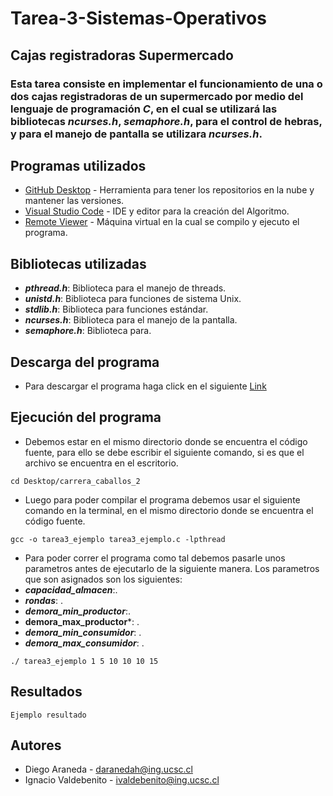 # Tarea-3-Sistemas-Operativos
## Cajas registradoras Supermercado
### Esta tarea consiste en implementar el funcionamiento de una o dos cajas registradoras de un supermercado por medio del lenguaje de programación ***C***, en el cual se utilizará las bibliotecas  ***ncurses.h***, ***semaphore.h***, para el control de hebras, y para el manejo de pantalla se utilizara ***ncurses.h***.

## Programas utilizados

* [GitHub Desktop](https://desktop.github.com/) - Herramienta para tener los repositorios en la nube y mantener las versiones.
* [Visual Studio Code](https://visualstudio.microsoft.com/es/) - IDE y editor para la creación del Algoritmo.
* [Remote Viewer]() - Máquina virtual en la cual se compilo y ejecuto el programa.

## Bibliotecas utilizadas

* ***pthread.h***: Biblioteca para el manejo de threads.
* ***unistd.h***: Biblioteca para funciones de sistema Unix.
* ***stdlib.h***: Biblioteca para funciones estándar.
* ***ncurses.h***: Biblioteca para el manejo de la pantalla.
* ***semaphore.h***: Biblioteca para.

## Descarga del programa 

* Para descargar el programa haga click en el siguiente [Link]()

## Ejecución del programa

* Debemos estar en el mismo directorio donde se encuentra el código fuente, para ello se debe escribir el siguiente comando, si es que el archivo se encuentra en el escritorio.
```
cd Desktop/carrera_caballos_2
```
* Luego para poder compilar el programa debemos usar el siguiente comando en la terminal, en el mismo directorio donde se encuentra el código fuente.
```
gcc -o tarea3_ejemplo tarea3_ejemplo.c -lpthread
```

* Para poder correr el programa como tal debemos pasarle unos parametros antes de ejecutarlo de la siguiente manera. Los parametros que son asignados son los siguientes:
* ***capacidad_almacen***:.
* ***rondas***: .
* ***demora_min_productor***:.
* **demora_max_productor***: .
* ***demora_min_consumidor***: .
* ***demora_max_consumidor***: .

```
./ tarea3_ejemplo 1 5 10 10 10 15
```

## Resultados
```
Ejemplo resultado

```
## Autores
* Diego Araneda  - daranedah@ing.ucsc.cl
* Ignacio Valdebenito - ivaldebenito@ing.ucsc.cl
